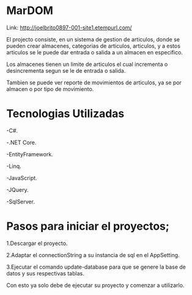 # MarDOM

Link: http://joelbrito0897-001-site1.etempurl.com/

El projecto consiste, en un sistema de gestion de articulos, donde se pueden crear almacenes, categorias de articulos, articulos, y a estos articulos se le puede dar entrada o salida a un almacen en especifico.

Los almacenes tienen un limite de articulos el cual incrementa o desincrementa segun se le de entrada o salida.

Tambien se puede ver reporte de movimientos de articulos, ya se por almacen o por tipo de movimiento.

# Tecnologias Utilizadas
-C#.

-.NET Core.

-EntityFramework.

-Linq.

-JavaScript.

-JQuery.

-SqlServer.

# Pasos para iniciar el proyectos;
1.Descargar el proyecto.

2.Adaptar el connectionString a su instancia de sql en el AppSetting.

3.Ejecutar el comando update-database para que se genere la base de datos y sus respectivas tablas.


Con esto ya solo debe de ejecutar su proyecto y comenzar a utilizarlo.
